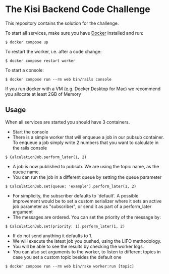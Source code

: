 # The Kisi Backend Code Challenge

This repository contains the solution for the challenge.

To start all services, make sure you have [Docker](https://www.docker.com/products/docker-desktop/) installed and run:

```
$ docker compose up
```

To restart the worker, i.e. after a code change:

```
$ docker compose restart worker
```

To start a console:

```
$ docker compose run --rm web bin/rails console
```

If you run docker with a VM (e.g. Docker Desktop for Mac) we recommend you allocate at least 2GB of Memory

## Usage

When all services are started you should have 3 containers.

- Start the console
- There is a simple worker that will enqueue a job in our pubsub container. To enqueue a job simply write 2 numbers that you want to calculate in the rails console

```
$ CalculationJob.perform_later(1, 2)
```
- A job is now published to pubsub. We are using the topic name, as the queue name.
- You can run the job in a different queue by setting the queue parameter
```
$ CalculationJob.set(queue: 'example').perform_later(1, 2)
```
- For simplicity, the subscriber defaults to 'default'. A possible improvement would be to set a custom serializer where it sets an active job parameter as "subscriber", or send it as part of a perform_later argument
- The messages are ordered. You can set the priority of the message by:
```
$ CalculationJob.set(priority: 1).perform_later(1, 2)
```
- If do not send anything it defaults to 1.
- We will execute the latest job you pushed, using the LIFO methodology.
- You will be able to see the results by checking the worker logs.
- You can also set arguments to the worker, to listen to different topics in case you set a custom topic besides the default one

```
$ docker compose run --rm web bin/rake worker:run [topic]
```
